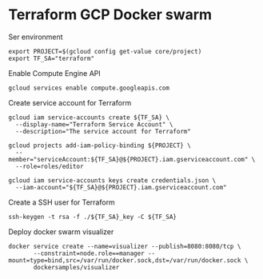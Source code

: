 # Terraform GCP Docker swarm

Ser environment

```
export PROJECT=$(gcloud config get-value core/project)
export TF_SA="terraform"
```

Enable Compute Engine API

```
gcloud services enable compute.googleapis.com
```

Create service account for Terraform

```
gcloud iam service-accounts create ${TF_SA} \
  --display-name="Terraform Service Account" \
  --description="The service account for Terraform"
```

```
gcloud projects add-iam-policy-binding ${PROJECT} \
  --member="serviceAccount:${TF_SA}@${PROJECT}.iam.gserviceaccount.com" \
  --role=roles/editor
```

```
gcloud iam service-accounts keys create credentials.json \
  --iam-account="${TF_SA}@${PROJECT}.iam.gserviceaccount.com"
```

Create a SSH user for Terraform

```
ssh-keygen -t rsa -f ./${TF_SA}_key -C ${TF_SA}
```

Deploy docker swarm visualizer

```
docker service create --name=visualizer --publish=8080:8080/tcp \
       --constraint=node.role==manager --mount=type=bind,src=/var/run/docker.sock,dst=/var/run/docker.sock \
       dockersamples/visualizer
```
